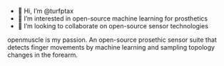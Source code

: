 - 👋 Hi, I’m @turfptax
- 👀 I’m interested in open-source machine learning for prosthetics
- 💞️ I’m looking to collaborate on open-source sensor technologies

openmuscle is my passion. An open-source prosethic sensor suite that detects finger movements by machine learning and sampling topology changes in the forearm.

